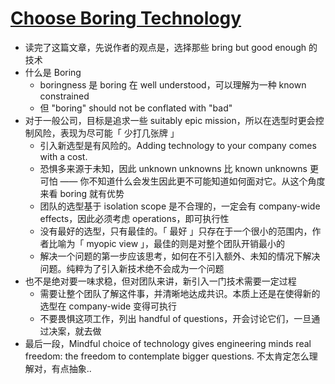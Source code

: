 # [Choose Boring Technology](https://mcfunley.com/choose-boring-technology)

- 读完了这篇文章，先说作者的观点是，选择那些 bring but good enough 的技术
- 什么是 Boring
  - boringness 是 boring 在 well understood，可以理解为一种 known constrained
  - 但 "boring" should not be conflated with "bad"
- 对于一般公司，目标是追求一些 suitably epic mission，所以在选型时更会控制风险，表现为尽可能「 少打几张牌 」
  - 引入新选型是有风险的。Adding technology to your company comes with a cost.
  - 恐惧多来源于未知，因此 unknown unknowns 比 known unknowns 更可怕 —— 你不知道什么会发生因此更不可能知道如何面对它。从这个角度来看 boring 就有优势
  - 团队的选型基于 isolation scope 是不合理的，一定会有 company-wide effects，因此必须考虑 operations，即可执行性
  - 没有最好的选型，只有最佳的。「 最好 」只存在于一个很小的范围内，作者比喻为「 myopic view 」，最佳的则是对整个团队开销最小的
  - 解决一个问题的第一步应该思考，如何在不引入额外、未知的情况下解决问题。纯粹为了引入新技术绝不会成为一个问题
- 也不是绝对要一味求稳，但对团队来讲，新引入一门技术需要一定过程
  - 需要让整个团队了解这件事，并清晰地达成共识。本质上还是在使得新的选型在 company-wide 变得可执行
  - 不要畏惧这项工作，列出 handful of questions，开会讨论它们，一旦通过决案，就去做
- 最后一段，Mindful choice of technology gives engineering minds real freedom: the freedom to contemplate bigger questions. 不太肯定怎么理解对，有点抽象..
